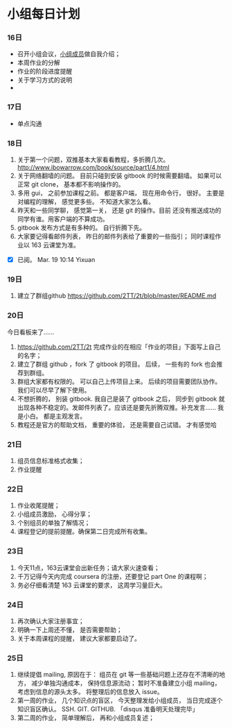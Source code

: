 # 小组每日计划

### 16日
- 召开小组会议，[小组成员](https://github.com/YixuanBurnett/GroupManagement/blob/master/Group2/log.md)做自我介绍；
- 本周作业的分解
- 作业的阶段进度提醒
- 关于学习方式的说明
- 
### 17日
- 单点沟通

### 18日

1. 关于第一个问题，双推基本大家看看教程，多折腾几次。http://www.ibowarrow.com/book/source/part1/4.html
2. 关于网络翻墙的问题。 目前只碰到安装 gitbook 的时候需要翻墙。 如果可以正常 git clone， 基本都不影响操作的。
3. 多用 gui， 之前参加课程之前。 都是客户端， 现在用命令行， 很好。 主要是对编程的理解， 感觉更多些。 不知道大家怎么看。
4. 昨天和一些同学聊， 感觉第一关， 还是 git 的操作。目前 还没有推送成功的同学有谁。用客户端的不算成功。
5. gitbook 发布方式是有多种的。 自行折腾下先。
6. 大家要记得看邮件列表， 昨日的邮件列表给了重要的一些指引； 同时课程作业以 163 云课堂为准。  
- [x] 已阅。 Mar. 19 10:14 Yixuan

### 19日

1. 建立了群组github https://github.com/2TT/2t/blob/master/README.md 

### 20日

今日看板来了…… 

1. https://github.com/2TT/2t 完成作业的在相应「作业的项目」下面写上自己的名字；
2. 建立了群组 github ，fork 了 gitbook 的项目。 后续， 一些有的 fork 也会推荐到群组。
3. 群组大家都有权限的。 可以自己上传项目上来。 后续的项目需要团队协作。 我们可以尽早了解下使用。
4. 不想折腾的， 别装 gitbook. 我自己是装了 gitbook 之后， 同步到 gitbook 就出现各种不稳定的。发邮件列表了。应该还是要先折腾双推。补充发言…… 我是小白。 都是主观发言。
5. 教程还是官方的帮助文档， 重要的体验， 还是需要自己试错。 才有感觉哈


### 21日

1. 组员信息标准格式收集；
2. 作业提醒

### 22日

1. 作业收尾提醒；
2. 小组成员激励， 心得分享；
3. 个别组员的单独了解情况；
4. 课程登记的提前提醒。确保第二日完成所有收集。

### 23日

1. 今天11点，163云课堂会出新任务；请大家火速查看； 
2. 千万记得今天内完成 coursera 的注册，还要登记 part One 的课程啊； 
3. 务必仔细看清楚 163 云课堂的要求， 这周学习量巨大。

### 24日

1. 再次确认大家注册事宜；
2. 明确一下上周还不懂， 是否需要帮助；
3. 关于本周课程的提醒， 建议大家都要启动了。
 
### 25日

1. 继续提倡 mailing, 原因在于： 组员在 git 等一些基础问题上还存在不清晰的地方， 减少单独沟通成本， 保持信息源流动； 暂时不准备建立小组 mailing， 考虑到信息的源头太多。 将整理后的信息放入 issue。 
2. 第一周的作业， 几个知识点的盲区， 今天整理发给小组成员， 当日完成逐个知识盲区确认。 SSH. GIT. GITHUB. 「disqus 准备明天处理完毕」
3. 第二周的作业， 简单理解后， 再和小组成员复述；
